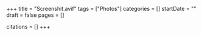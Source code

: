 +++
title = "Screenshit.avif"
tags = ["Photos"]
categories = []
startDate = ""
draft = false
pages = []

citations = []
+++

